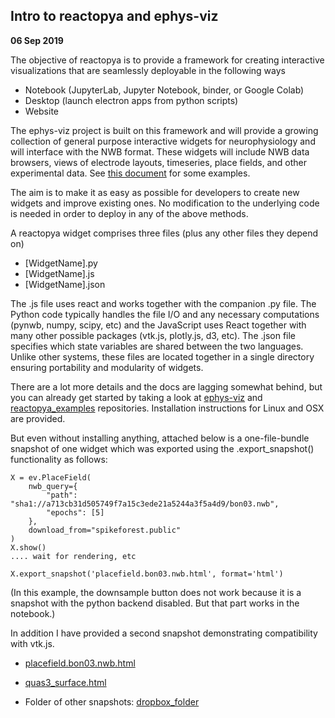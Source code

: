 ## Intro to reactopya and ephys-viz

**06 Sep 2019**

The objective of reactopya is to provide a framework for creating interactive
visualizations that are seamlessly deployable in the following ways

* Notebook (JupyterLab, Jupyter Notebook, binder, or Google Colab) 
* Desktop (launch electron apps from python scripts)
* Website

The ephys-viz project is built on this framework and will provide a growing
collection of general purpose interactive widgets for neurophysiology and will
interface with the NWB format. These widgets will include NWB data browsers,
views of electrode layouts, timeseries, place fields, and other experimental
data. See [this
document](https://github.com/flatironinstitute/ephys-viz/blob/master/docs/electrophysiology_data_visualization.md)
for some examples.

The aim is to make it as easy as possible for developers to create new widgets
and improve existing ones. No modification to the underlying code is needed in
order to deploy in any of the above methods.

A reactopya widget comprises three files (plus any other files they depend on)

* [WidgetName].py
* [WidgetName].js
* [WidgetName].json

The .js file uses react and works together with the companion .py file. The
Python code typically handles the file I/O and any necessary computations
(pynwb, numpy, scipy, etc) and the JavaScript uses React together with many
other possible packages (vtk.js, plotly.js, d3, etc). The .json file specifies
which state variables are shared between the two languages. Unlike other
systems, these files are located together in a single directory ensuring
portability and modularity of widgets.

There are a lot more details and the docs are lagging somewhat behind, but you
can already get started by taking a look at
[ephys-viz](https://github.com/flatironinstitute/ephys-viz) and
[reactopya_examples](https://github.com/flatironinstitute/reactopya_examples)
repositories. Installation instructions for Linux and OSX are provided.

But even without installing anything, attached below is a one-file-bundle snapshot of one
widget which was exported using the .export_snapshot() functionality as follows:

```
X = ev.PlaceField(
    nwb_query={
        "path": "sha1://a713cb31d505749f7a15c3ede21a5244a3f5a4d9/bon03.nwb",
        "epochs": [5]
    },
    download_from="spikeforest.public"
)
X.show()
.... wait for rendering, etc

X.export_snapshot('placefield.bon03.nwb.html', format='html')
```

(In this example, the downsample button does not work because it is a snapshot with
the python backend disabled. But that part works in the notebook.)

In addition I have provided a second snapshot demonstrating compatibility with vtk.js.

* [placefield.bon03.nwb.html](https://www.dropbox.com/s/whfkqctum6ebqk8/placefield.bon03.nwb.html?dl=0)

* [quas3_surface.html](https://www.dropbox.com/s/6kcezc1tdg1sw2j/quas3_surface.html?dl=0)

* Folder of other snapshots: [dropbox_folder](https://www.dropbox.com/sh/j1yhalbjocuxhj2/AAAaHOCCHW6YqLjc-6FhxBBca?dl=0)